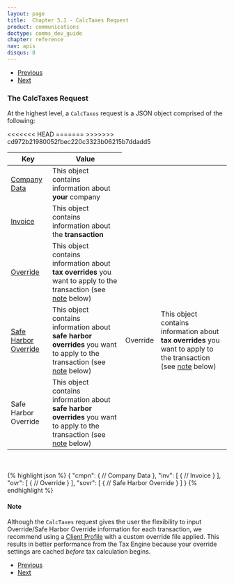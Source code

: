 ```yaml
---
layout: page
title:  Chapter 5.1 - CalcTaxes Request
product: communications
doctype: comms_dev_guide
chapter: reference
nav: apis
disqus: 0
---
```


<ul class="pager">
  <li class="previous"><a href="/communications/dev-guide/reference/"><i class="glyphicon glyphicon-chevron-left"></i>Previous</a></li>
  <li class="next"><a href="/communications/dev-guide/reference/company-data/">Next<i class="glyphicon glyphicon-chevron-right"></i></a></li>
</ul>

<h3>The CalcTaxes Request</h3>

At the highest level, a <code>CalcTaxes</code> request is a JSON object comprised of the following:

<div class="mobile-table">
  <table class="styled-table">
    <thead>
      <tr>
        <th>Key</th>
        <th>Value</th>
      </tr>
    </thead>
    <tbody>
      <tr>
        <td><a href="/communications/dev-guide/reference/company-data/">Company Data</a></td>
        <td>This object contains information about <b>your</b> company</td>
      </tr>
      <tr>
        <td><a href="/communications/dev-guide/reference/invoice/">Invoice</a></td>
        <td>This object contains information about the <b>transaction</b></td>
      </tr>
      <tr>
<<<<<<< HEAD
      <td><a href="/communications/dev-guide/reference/tax-override/">Override</a></td>
      <td>This object contains information about <b>tax overrides</b> you want to apply to the transaction (see <a href="#note">note</a> below)</td>
      </tr>
      <tr>
      <td><a href="/communications/dev-guide/reference/safe-harbor-override/">Safe Harbor Override</a></td>
      <td>This object contains information about <b>safe harbor overrides</b> you want to apply to the transaction (see <a href="#note">note</a> below)</td>
=======
      <td>Override</td>
      <td>This object contains information about <b>tax overrides</b> you want to apply to the transaction (see <a class="dev-guide-link" href="#note">note</a> below)</td>
      </tr>
      <tr>
      <td>Safe Harbor Override</td>
      <td>This object contains information about <b>safe harbor overrides</b> you want to apply to the transaction (see <a class="dev-guide-link" href="#note">note</a> below)</td>
>>>>>>> cd972b21980052fbec220c3323b06215b7ddadd5
      </tr>
    </tbody>
  </table>
<div>
<br>
<br>
{% highlight json %}
{
  "cmpn": {
      // Company Data 
  },
  "inv": [
    {
      // Invoice
    }
  ],
  "ovr": [
    {
      // Override
    }
  ],
  "sovr": [
    {
     // Safe Harbor Override
    }
  ]
}
{% endhighlight %}

<h4 id="note">Note</h4>
Although the <code>CalcTaxes</code> request gives the user the flexibility to input Override/Safe Harbor Override information for each transaction, we recommend using a <a href="/communications/dev-guide/customizing-transactions/client-profiles/">Client Profile</a> with a custom override file applied. This results in better performance from the Tax Engine because your override settings are cached <i>before</i> tax calculation begins.

<ul class="pager">
  <li class="previous"><a href="/communications/dev-guide/reference/"><i class="glyphicon glyphicon-chevron-left"></i>Previous</a></li>
  <li class="next"><a href="/communications/dev-guide/reference/company-data/">Next<i class="glyphicon glyphicon-chevron-right"></i></a></li>
</ul>